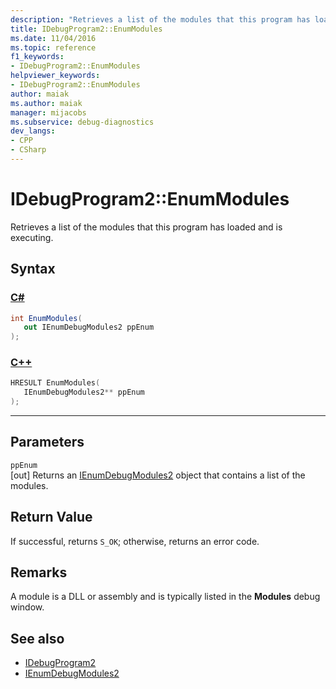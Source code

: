 ```yaml
---
description: "Retrieves a list of the modules that this program has loaded and is executing."
title: IDebugProgram2::EnumModules
ms.date: 11/04/2016
ms.topic: reference
f1_keywords:
- IDebugProgram2::EnumModules
helpviewer_keywords:
- IDebugProgram2::EnumModules
author: maiak
ms.author: maiak
manager: mijacobs
ms.subservice: debug-diagnostics
dev_langs:
- CPP
- CSharp
---
```

# IDebugProgram2::EnumModules

Retrieves a list of the modules that this program has loaded and is executing.

## Syntax

### [C#](#tab/csharp)
```csharp
int EnumModules( 
   out IEnumDebugModules2 ppEnum
);
```
### [C++](#tab/cpp)
```cpp
HRESULT EnumModules( 
   IEnumDebugModules2** ppEnum
);
```
---

## Parameters
`ppEnum`\
[out] Returns an [IEnumDebugModules2](../../../extensibility/debugger/reference/ienumdebugmodules2.md) object that contains a list of the modules.

## Return Value
 If successful, returns `S_OK`; otherwise, returns an error code.

## Remarks
 A module is a DLL or assembly and is typically listed in the **Modules** debug window.

## See also
- [IDebugProgram2](../../../extensibility/debugger/reference/idebugprogram2.md)
- [IEnumDebugModules2](../../../extensibility/debugger/reference/ienumdebugmodules2.md)
